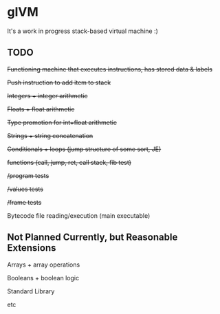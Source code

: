 # glVM

It's a work in progress stack-based virtual machine :)

## TODO

~~Functioning machine that executes instructions, has stored data & labels~~

~~Push instruction to add item to stack~~

~~Integers + integer arithmetic~~

~~Floats + float arithmetic~~

~~Type promotion for int+float arithmetic~~

~~Strings + string concatenation~~

~~Conditionals + loops (jump structure of some sort, JE)~~

~~functions (call, jump, ret, call stack, fib test)~~

~~/program tests~~

~~/values tests~~

~~/frame tests~~

Bytecode file reading/execution (main executable)

## Not Planned Currently, but Reasonable Extensions

Arrays + array operations

Booleans + boolean logic

Standard Library

etc

